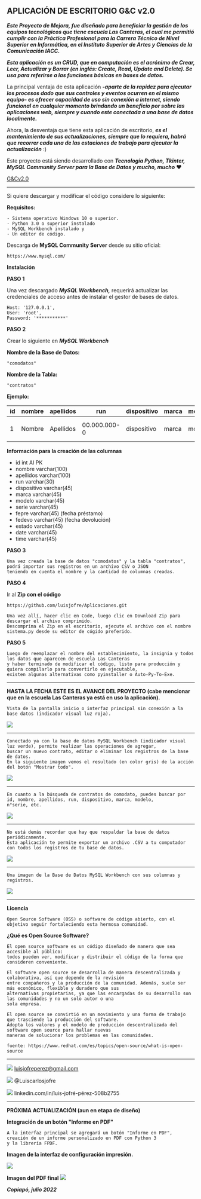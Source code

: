 ##  **APLICACIÓN DE ESCRITORIO G&C v2.0**

***Este Proyecto de Mejora, fue diseñado para beneficiar la gestión de los equipos tecnológicos que tiene escuela Las Canteras, el cual me permitió cumplir con la Práctica Profesional para la Carrera Técnico de Nivel Superior en Informática, en el Instituto Superior de Artes y Ciencias de la Comunicación IACC.***

***Esta aplicación es un CRUD, que en computación es el acrónimo de Crear, Leer, Actualizar y Borrar (en inglés: Create, Read, Update and Delete). Se usa para referirse a las funciones básicas en bases de datos.***

La principal ventaja de esta aplicación ***-aparte de la rapidez para ejecutar los procesos dado que sus controles y eventos ocurren en el mismo 
equipo- es ofrecer capacidad de uso sin conexión a internet, siendo funcional en cualquier momento brindando un beneficio por sobre las aplicaciones
web, siempre y cuando este conectada a una base de datos localmente.*** 

Ahora, la desventaja que tiene esta aplicación de escritorio, ***es el mantenimiento de sus actualizaciones, siempre que lo requiera, habrá que recorrer cada una de las estaciones de trabajo para ejecutar la actualización*** :)

Este proyecto está siendo desarrollado con ***Tecnología Python, Tkinter, MySQL Community Server para la Base de Datos y mucho, mucho*** ❤️

[G&Cv2.0](https://github.com/luisjofre/Aplicaciones/commit/bfb31584cfbf26680bf5ae060c8a66bc70f1d9dd "G&Cv2.0")

***

Si quiere descargar y modificar el código considere lo siguiente:

**Requisitos:**

	- Sistema operativo Windows 10 o superior.
	- Python 3.0 o superior instalado
	- MySQL Workbench instalado y
	- Un editor de código.

Descarga de **MySQL Community Server** desde su sitio oficial:

	https://www.mysql.com/


**Instalación**

**PASO 1**

Una vez descargado ***MySQL Workbench,*** requerirá actualizar las credenciales de acceso antes de instalar el gestor de bases de datos.

	Host: '127.0.0.1',
	User: 'root',
	Password: '***********'

**PASO 2**

Crear lo siguiente en ***MySQL Workbench***


**Nombre de la Base de Datos:**

	"comodatos"
	
	
**Nombre de la Tabla:**

	"contratos"
	
**Ejemplo:**

id	| nombre	|apellidos	|run		|dispositivo|marca	|modelo	|serie	     |fepre	|fedevo    |estado  |date      |time    |
--------|---------------|---------------|---------------|-----------|-----------|-------|------------|----------|----------|--------|----------|--------|
1	|	Nombre  |      Apellidos|   00.000.000-0|dispositivo|      marca| modelo|000000000000|00-00-0000|00-00-0000|  estado|00-00-0000|00:00:00|


**Información para la creación de las columnas**
- id int AI PK
- nombre varchar(100)
- apellidos varchar(100)
- run varchar(30)
- dispositivo varchar(45)
- marca varchar(45)
- modelo varchar(45)
- serie varchar(45)
- fepre varchar(45) (fecha préstamo)
- fedevo varchar(45) (fecha devolución)
- estado varchar(45)
- date varchar(45)
- time varchar(45)


**PASO 3**


	Una vez creada la base de datos "comodatos" y la tabla "contratos", podrá importar sus registros en un archivo CSV o JSON
	teniendo en cuenta el nombre y la cantidad de columnas creadas.


**PASO 4**

Ir al **Zip con el código**

	https://github.com/luisjofre/Aplicaciones.git
	
	Una vez allí, hacer clic en Code, luego clic en Download Zip para descargar el archivo comprimido.
	Descomprima el Zip en el escritorio, ejecute el archivo con el nombre sistema.py desde su editor de cógido preferido.


**PASO 5**
	
	Luego de reemplazar el nombre del establecimiento, la insignia y todos los datos que aparecen de escuela Las Canteras
	y haber terminado de modificar el código, listo para producción y quiera compilarlo para convertirlo en ejecutable,
	existen algunas alternativas como pyinstaller o Auto-Py-To-Exe.

***
**HASTA LA FECHA ESTE ES EL AVANCE DEL PROYECTO (cabe mencionar que en la escuela Las Canteras ya está en uso la aplicación).**


	Vista de la pantalla inicio o interfaz principal sin conexión a la base datos (indicador visual luz roja).
![](https://i.postimg.cc/8cKC0ccp/Captura1.png)

***

	Conectado ya con la base de datos MySQL Workbench (indicador visual luz verde), permite realizar las operaciones de agregar, 
	buscar un nuevo contrato, editar o eliminar los registros de la base de datos. 
	En la siguiente imagen vemos el resultado (en color gris) de la acción del botón "Mostrar todo".
![](https://i.postimg.cc/Wp6YJrqL/Captura2.png)

***

	En cuanto a la búsqueda de contratos de comodato, puedes buscar por id, nombre, apellidos, run, dispositivo, marca, modelo, 
	n°serie, etc.
![](https://i.postimg.cc/D0yrGSRn/Captura3.png)

***

	No está demás recordar que hay que respaldar la base de datos periódicamente. 
	Esta aplicación te permite exportar un archivo .CSV a tu computador con todos los registros de tu base de datos.
![](https://i.postimg.cc/t4HgvKCV/Captura4.png)

***
	Una imagen de la Base de Datos MySQL Workbench con sus columnas y registros.
![](https://i.postimg.cc/CxQwT9wN/Captura5.png)

***

**Licencia**

	Open Source Software (OSS) o software de código abierto, con el objetivo seguir fortaleciendo esta hermosa comunidad.

**¿Qué es Open Source Software?**

	El open source software es un código diseñado de manera que sea accesible al público: 
	todos pueden ver, modificar y distribuir el código de la forma que consideren conveniente.

	El software open source se desarrolla de manera descentralizada y colaborativa, así que depende de la revisión
	entre compañeros y la producción de la comunidad. Además, suele ser más económico, flexible y duradero que sus
	alternativas propietarias, ya que las encargadas de su desarrollo son las comunidades y no un solo autor o una
	sola empresa.

	El open source se convirtió en un movimiento y una forma de trabajo que trasciende la producción del software.
	Adopta los valores y el modelo de producción descentralizada del software open source para hallar nuevas 
	maneras	de solucionar los problemas en las comunidades.

	fuente: https://www.redhat.com/es/topics/open-source/what-is-open-source

***

![](https://i.postimg.cc/25j6WsS4/Gmail.png)		luisjofreperez@gmail.com

![](https://i.postimg.cc/2SD3kbp9/Twitter.png)		@Luiscarlosjofre

![](https://i.postimg.cc/sg4xvjsj/LinkedIn.png)		linkedin.com/in/luis-jofré-pérez-508b2755



***
**PRÓXIMA ACTUALIZACIÓN (aun en etapa de diseño)**

**Integración de un botón "Informe en PDF"**

	A la interfaz principal se agregará un botón "Informe en PDF", creación de un informe personalizado en PDF con Python 3
	y la librería FPDF.


**Imagen de la interfaz de configuración impresión.**

![](https://i.postimg.cc/B6bJ7X1z/Captura-de-pantalla-87.png)


**Imagen del PDF final**
![](https://i.postimg.cc/1tdsksG3/Captura-de-pantalla-93.png)


***Copiapó, julio 2022***

